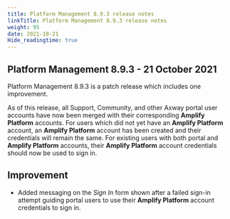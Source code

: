 ```yaml
---
title: Platform Management 8.9.3 release notes
linkTitle: Platform Management 8.9.3 release notes
weight: 95
date: 2021-10-21
Hide_readingtime: true
---
```


## Platform Management 8.9.3 - 21 October 2021

Platform Management 8.9.3 is a patch release which includes one improvement.

As of this release, all Support, Community, and other Axway portal user accounts have now been merged with their corresponding **Amplify Platform** accounts. For users which did not yet have an **Amplify Platform** account, an **Amplify Platform** account has been created and their credentials will remain the same. For existing users with both portal and **Amplify Platform** accounts, their **Amplify Platform** account credentials should now be used to sign in.

## Improvement

* Added messaging on the _Sign In_ form shown after a failed sign-in attempt guiding portal users to use their **Amplify Platform** account credentials to sign in.

